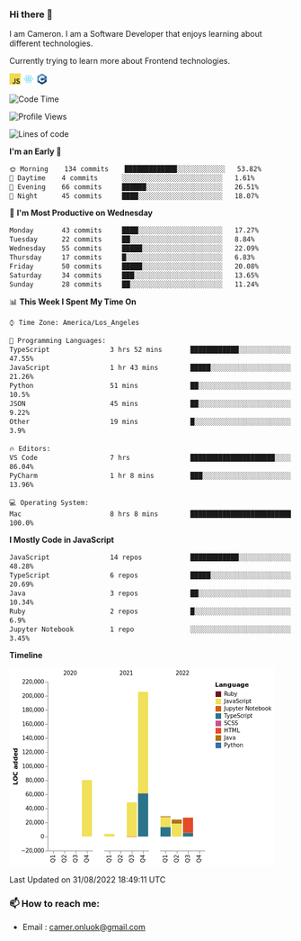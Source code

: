 ### Hi there 👋

I am Cameron. I am a Software Developer that enjoys learning about different technologies.

Currently trying to learn more about Frontend technologies.


<code><img height="20" src="https://raw.githubusercontent.com/github/explore/80688e429a7d4ef2fca1e82350fe8e3517d3494d/topics/javascript/javascript.png"></code>
<code><img height="20" src="https://raw.githubusercontent.com/github/explore/80688e429a7d4ef2fca1e82350fe8e3517d3494d/topics/react/react.png"></code>
<code><img height="20" src="https://raw.githubusercontent.com/github/explore/80688e429a7d4ef2fca1e82350fe8e3517d3494d/topics/cpp/cpp.png"></code>



<!--START_SECTION:waka-->
![Code Time](http://img.shields.io/badge/Code%20Time-499%20hrs%2027%20mins-blue)

![Profile Views](http://img.shields.io/badge/Profile%20Views-26-blue)

![Lines of code](https://img.shields.io/badge/From%20Hello%20World%20I%27ve%20Written-418%20Thousand%20lines%20of%20code-blue)

**I'm an Early 🐤** 

```text
🌞 Morning    134 commits    █████████████░░░░░░░░░░░░   53.82% 
🌆 Daytime    4 commits      ░░░░░░░░░░░░░░░░░░░░░░░░░   1.61% 
🌃 Evening    66 commits     ██████░░░░░░░░░░░░░░░░░░░   26.51% 
🌙 Night      45 commits     ████░░░░░░░░░░░░░░░░░░░░░   18.07%

```
📅 **I'm Most Productive on Wednesday** 

```text
Monday       43 commits     ████░░░░░░░░░░░░░░░░░░░░░   17.27% 
Tuesday      22 commits     ██░░░░░░░░░░░░░░░░░░░░░░░   8.84% 
Wednesday    55 commits     █████░░░░░░░░░░░░░░░░░░░░   22.09% 
Thursday     17 commits     █░░░░░░░░░░░░░░░░░░░░░░░░   6.83% 
Friday       50 commits     █████░░░░░░░░░░░░░░░░░░░░   20.08% 
Saturday     34 commits     ███░░░░░░░░░░░░░░░░░░░░░░   13.65% 
Sunday       28 commits     ██░░░░░░░░░░░░░░░░░░░░░░░   11.24%

```


📊 **This Week I Spent My Time On** 

```text
⌚︎ Time Zone: America/Los_Angeles

💬 Programming Languages: 
TypeScript               3 hrs 52 mins       ████████████░░░░░░░░░░░░░   47.55% 
JavaScript               1 hr 43 mins        █████░░░░░░░░░░░░░░░░░░░░   21.26% 
Python                   51 mins             ██░░░░░░░░░░░░░░░░░░░░░░░   10.5% 
JSON                     45 mins             ██░░░░░░░░░░░░░░░░░░░░░░░   9.22% 
Other                    19 mins             █░░░░░░░░░░░░░░░░░░░░░░░░   3.9%

🔥 Editors: 
VS Code                  7 hrs               █████████████████████░░░░   86.04% 
PyCharm                  1 hr 8 mins         ███░░░░░░░░░░░░░░░░░░░░░░   13.96%

💻 Operating System: 
Mac                      8 hrs 8 mins        █████████████████████████   100.0%

```

**I Mostly Code in JavaScript** 

```text
JavaScript               14 repos            ████████████░░░░░░░░░░░░░   48.28% 
TypeScript               6 repos             █████░░░░░░░░░░░░░░░░░░░░   20.69% 
Java                     3 repos             ██░░░░░░░░░░░░░░░░░░░░░░░   10.34% 
Ruby                     2 repos             █░░░░░░░░░░░░░░░░░░░░░░░░   6.9% 
Jupyter Notebook         1 repo              ░░░░░░░░░░░░░░░░░░░░░░░░░   3.45%

```


**Timeline**

![Chart not found](https://raw.githubusercontent.com/camer0nluo/camer0nluo/main/charts/bar_graph.png) 


 Last Updated on 31/08/2022 18:49:11 UTC
<!--END_SECTION:waka-->

### 📫 How to reach me:
- Email : camer.onluok@gmail.com
